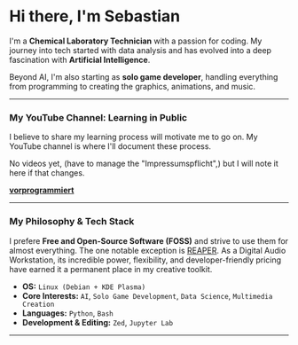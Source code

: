 # Hi there, I'm Sebastian

I'm a **Chemical Laboratory Technician** with a passion for coding. My journey into tech started with data analysis and has evolved into a deep fascination with **Artificial Intelligence**.

Beyond AI, I'm also starting as **solo game developer**, handling everything from programming to creating the graphics, animations, and music.

---

### My YouTube Channel: Learning in Public

I believe to share my learning process will motivate me to go on. My YouTube channel is where I'll document these process.

No videos yet, (have to manage the "Impressumspflicht",) but I will note it here if that changes.

**[vorprogrammiert](https://www.youtube.com/@vorprogrammiert)**

---

### My Philosophy & Tech Stack

I prefere **Free and Open-Source Software (FOSS)** and strive to use them for almost everything. The one notable exception is [REAPER](https://www.reaper.fm/). As a Digital Audio Workstation, its incredible power, flexibility, and developer-friendly pricing have earned it a permanent place in my creative toolkit.

- **OS:** `Linux (Debian + KDE Plasma)`
- **Core Interests:** `AI`, `Solo Game Development`, `Data Science`, `Multimedia Creation`
- **Languages:** `Python`, `Bash`
- **Development & Editing:** `Zed`, `Jupyter Lab`

---
<!--- 
### How to Reach Me

- **[Email Address]**
--->
